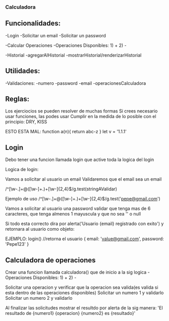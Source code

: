 ### Calculadora

## Funcionalidades:

-Login
-Solicitar un email
-Solicitar un password

-Calcular Operaciones
-Operaciones Disponibles: 1) + 2) -

-Historial
-agregarAlHistorial
-mostrarHistorial/renderizarHistorial

## Utilidades:

-Validaciones:
-numero
-password
-email
-operacionesCalculadora

## Reglas:

Los ejerciocios se pueden resolver de muchas formas
Si crees necesario usar funciones, las podes usar
Cumplir en la medida de lo posible con el principio: DRY, KISS

ESTO ESTA MAL:
function a(n){
return abc-z
}
let v = '1.1.1'

## Login

Debo tener una funcion llamada login que active toda la logica del login

Logica de login:

Vamos a solicitar al usuario un email
Validaremos que el email sea un email

/^[\w-\.]+@([\w-]+\.)+[\w-]{2,4}$/g.test(stringAValidar)

Ejemplo de uso
/^[\w-\.]+@([\w-]+\.)+[\w-]{2,4}$/g.test('pepe@gmail.com')

Vamos a solicitar al usuario una password
validar que tenga mas de 6 caracteres, que tenga almenos 1 mayuscula y que no sea '' o null

Si todo esta correcto dira por alerta('Usuario {email} registrado con exito') y retornara al usuario como objeto:

EJEMPLO:
login() //retorna el usuario {
email: 'value@gmail.com',
password: 'Pepe123'
}

## Calculadora de operaciones

Crear una funcion llamada calculadora() que de inicio a la sig logica
-Operaciones Disponibles: 1) + 2) -

Solicitar una operacion y verificar que la operacion sea valida(es valida si esta dentro de las operaciones disponibles)
Solicitar un numero 1 y validarlo
Solicitar un numero 2 y validarlo

Al finalizar las solicitudes mostrar el resultdo por alerta de la sig manera:
'El resultado de {numero1} {operacion} {numero2} es {resultado}'
